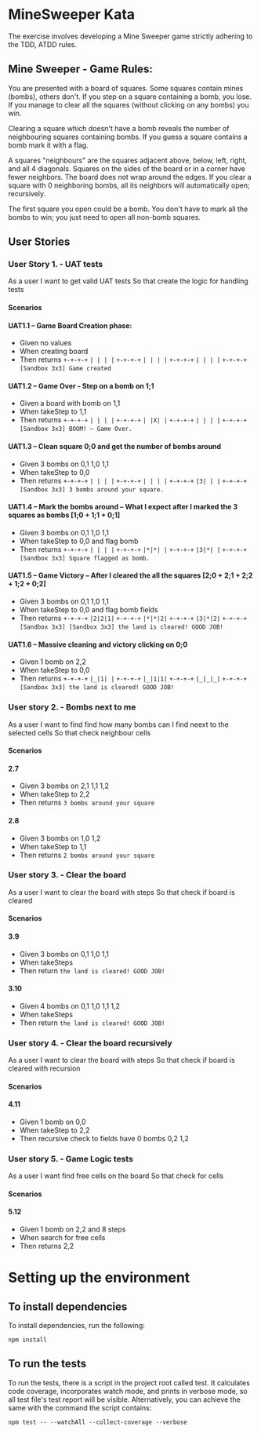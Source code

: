 # MineSweeper Kata

The exercise involves developing a Mine Sweeper game strictly adhering to the TDD, ATDD rules.

## Mine	Sweeper - Game	Rules:	

You are presented with a board of squares. Some squares contain mines (bombs), others don't. If you step on a square containing a bomb, you lose. If you manage to clear all the squares (without clicking on any bombs) you win.

Clearing a square which doesn't have a bomb reveals the number of neighbouring squares containing bombs.
If you guess a square contains a bomb mark it with a flag.

A squares "neighbours" are the squares adjacent above, below, left, right, and all 4 diagonals. Squares on the sides of the board or in a corner have fewer neighbors. The board does not wrap around the edges. If you clear a square with 0 neighboring bombs, all its neighbors will automatically open; recursively.

The first square you open could be a bomb.
You don't have to mark all the bombs to win; you just need to open all non-bomb squares.

## User Stories

### User Story 1. - UAT tests
As a user 
I want to get valid UAT tests
So that create the logic for handling tests

#### Scenarios

#### UAT1.1 – Game Board Creation phase:
 - Given no values
 - When creating board
 - Then returns
  `+-+-+-+`
  `| | | |`
  `+-+-+-+`
  `| | | |`
  `+-+-+-+`
  `| | | |`
  `+-+-+-+`
  `[Sandbox 3x3] Game created`

#### UAT1.2 – Game Over - Step on a bomb on 1;1
 - Given a board with bomb on 1,1
 - When takeStep to 1,1
 - Then returns
  `+-+-+-+`
  `| | | |`
  `+-+-+-+`
  `| |X| |`
  `+-+-+-+`
  `| | | |`
  `+-+-+-+`
  `[Sandbox 3x3] BOOM! – Game Over.`

#### UAT1.3 – Clean square 0;0 and get the number of bombs around
 - Given 3 bombs on 0,1 1,0 1,1
 - When takeStep to 0,0
 - Then returns
  `+-+-+-+`
  `| | | |`
  `+-+-+-+`
  `| | | |`
  `+-+-+-+`
  `|3| | |`
  `+-+-+-+`
  `[Sandbox 3x3] 3 bombs around your square.`

#### UAT1.4 – Mark the bombs around – What I expect after I marked the 3 squares as bombs [1;0 + 1;1 + 0;1]
 - Given 3 bombs on 0,1 1,0 1,1
 - When takeStep to 0,0 and flag bomb
 - Then returns 
  `+-+-+-+`
  `| | | |`
  `+-+-+-+`
  `|*|*| |`
  `+-+-+-+`
  `|3|*| |`
  `+-+-+-+`
  `[Sandbox 3x3] Square flagged as bomb.`

#### UAT1.5 – Game Victory – After I cleared the all the squares [2;0 + 2;1 + 2;2 + 1;2 + 0;2]
 - Given 3 bombs on 0,1 1,0 1,1
 - When takeStep to 0,0 and flag bomb fields
 - Then returns 
  `+-+-+-+`
  `|2|2|1|`
  `+-+-+-+`
  `|*|*|2|`
  `+-+-+-+`
  `|3|*|2|`
  `+-+-+-+`
  `[Sandbox 3x3] [Sandbox 3x3] the land is cleared! GOOD JOB!`

#### UAT1.6 – Massive cleaning and victory clicking on 0;0
 - Given 1 bomb on 2,2 
 - When takeStep to 0,0
 - Then returns
  `+-+-+-+`
  `|_|1| |`
  `+-+-+-+`
  `|_|1|1|`
  `+-+-+-+`
  `|_|_|_|`
  `+-+-+-+`
  `[Sandbox 3x3] the land is cleared! GOOD JOB!`

### User story 2. - Bombs next to me
As a user
I want to find find how many bombs can I find neext to the selected cells
So that check neighbour cells

#### Scenarios

#### 2.7
 - Given 3 bombs on 2,1 1,1 1,2
 - When takeStep to 2,2
 - Then returns `3 bombs around your square`

#### 2.8
 - Given 3 bombs on 1,0 1,2
 - When takeStep to 1,1
 - Then returns `2 bombs around your square`

### User story 3. - Clear the board
As a user
I want to clear the board with steps
So that check if board is cleared

#### Scenarios

#### 3.9
 - Given 3 bombs on 0,1 1,0 1,1 
 - When takeSteps
 - Then return `the land is cleared! GOOD JOB!`

#### 3.10
 - Given 4 bombs on 0,1 1,0 1,1 1,2
 - When takeSteps
 - Then return `the land is cleared! GOOD JOB!`

### User story 4. - Clear the board recursively
As a user
I want to clear the board with steps
So that check if board is cleared with recursion

#### Scenarios

#### 4.11
 - Given 1 bomb on 0,0
 - When takeStep to 2,2
 - Then recursive check to fields have 0 bombs 0,2 1,2

### User story 5. - Game Logic tests
As a user
I want find free cells on the board
So that check for cells

#### Scenarios

#### 5.12
 - Given 1 bomb on 2,2 and 8 steps
 - When search for free cells
 - Then returns 2,2

# Setting up the environment

## To install dependencies

To install dependencies, run the following:

```npm install```

## To run the tests

To run the tests, there is a script in the project root called test. It calculates code coverage, incorporates watch mode, and prints in verbose mode, so all test file's test report will be visible. Alternatively, you can achieve the same with the command the script contains:

```npm test -- --watchAll --collect-coverage --verbose``` 

